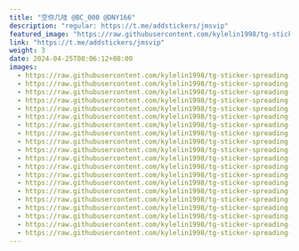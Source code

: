 ```yaml
---
title: "空你几哇 @BC_000 @DNY166"
description: "regular: https://t.me/addstickers/jmsvip"
featured_image: "https://raw.githubusercontent.com/kylelin1998/tg-sticker-spreading-worldwide-images/main/img/2f3a58aa-34f6-45cf-be73-6b02f6793825.jpg"
link: "https://t.me/addstickers/jmsvip"
weight: 3
date: 2024-04-25T08:06:12+08:00
images:
  - https://raw.githubusercontent.com/kylelin1998/tg-sticker-spreading-worldwide-images/main/img/2f3a58aa-34f6-45cf-be73-6b02f6793825.jpg
  - https://raw.githubusercontent.com/kylelin1998/tg-sticker-spreading-worldwide-images/main/img/39e6bac4-5bc4-43c8-b992-c045b2b443bd.jpg
  - https://raw.githubusercontent.com/kylelin1998/tg-sticker-spreading-worldwide-images/main/img/89040768-1875-4939-aeec-3641bf1c4d3c.jpg
  - https://raw.githubusercontent.com/kylelin1998/tg-sticker-spreading-worldwide-images/main/img/ef8c6630-a493-4502-a25e-fe7b6f0efaa7.jpg
  - https://raw.githubusercontent.com/kylelin1998/tg-sticker-spreading-worldwide-images/main/img/321200b6-7c00-490d-a581-6dbe4323c15c.jpg
  - https://raw.githubusercontent.com/kylelin1998/tg-sticker-spreading-worldwide-images/main/img/0ba37c9c-f779-45c8-98b0-91cc2ff9302c.jpg
  - https://raw.githubusercontent.com/kylelin1998/tg-sticker-spreading-worldwide-images/main/img/9cd99516-8376-4125-a280-c0ba92b1e939.jpg
  - https://raw.githubusercontent.com/kylelin1998/tg-sticker-spreading-worldwide-images/main/img/fae0d0fc-4834-41e3-8220-a9c0347ef654.jpg
  - https://raw.githubusercontent.com/kylelin1998/tg-sticker-spreading-worldwide-images/main/img/860e0d5a-9f96-4e88-a6dc-e4d9e47cb78f.jpg
  - https://raw.githubusercontent.com/kylelin1998/tg-sticker-spreading-worldwide-images/main/img/a4512c8a-5b3b-4583-81d0-4a47e31270c0.jpg
  - https://raw.githubusercontent.com/kylelin1998/tg-sticker-spreading-worldwide-images/main/img/b15f5b6b-b05f-45c8-8225-4d3f698bc4c9.jpg
  - https://raw.githubusercontent.com/kylelin1998/tg-sticker-spreading-worldwide-images/main/img/456459cc-100d-4c36-9db3-492721f57a75.jpg
  - https://raw.githubusercontent.com/kylelin1998/tg-sticker-spreading-worldwide-images/main/img/c4951b14-8047-48e3-902c-d5b20d163971.jpg
  - https://raw.githubusercontent.com/kylelin1998/tg-sticker-spreading-worldwide-images/main/img/634e94e3-0680-45ef-9623-ba28309032e4.jpg
  - https://raw.githubusercontent.com/kylelin1998/tg-sticker-spreading-worldwide-images/main/img/d8640710-e9e0-48d2-803b-94142864f77e.jpg
  - https://raw.githubusercontent.com/kylelin1998/tg-sticker-spreading-worldwide-images/main/img/59ad8dc2-8524-4f19-a87e-07ef9caff1d7.jpg
  - https://raw.githubusercontent.com/kylelin1998/tg-sticker-spreading-worldwide-images/main/img/05ac5b56-9643-4ef2-baf4-a70ce6a1aa79.jpg
  - https://raw.githubusercontent.com/kylelin1998/tg-sticker-spreading-worldwide-images/main/img/ab917510-faff-44f1-9dc3-d7f5f04be0da.jpg
  - https://raw.githubusercontent.com/kylelin1998/tg-sticker-spreading-worldwide-images/main/img/09b5e87f-f544-442f-bd5b-ae6c91fdb919.jpg
  - https://raw.githubusercontent.com/kylelin1998/tg-sticker-spreading-worldwide-images/main/img/1ad9d00e-fe81-40cd-914c-1d2cb6945bbb.jpg
---
```

